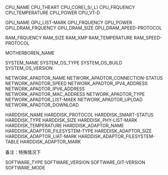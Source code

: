 CPU_NAME
CPU_THEART
CPU_CORE(_S/_L)
CPU_FRQUENCY
CPU_TEMPERATURE
CPU_POWER
CPU_VT-D

GPU_NAME
GPU_LIST-MARK
GPU_FRQUENCY
GPU_POWER
GPU_DRAM_FRQUENCY
GPU_DRAM_SIZE
GPU_DRAM_APEED-PROTOCOL

RAM_FRQUENCY
RAM_SIZE
RAM_XMP
RAM_TEMPERATURE
RAM_SPEED-PROTOCOL

MOTHERBOREN_NAME

SYSTEM_NAME
SYSTEM_OS_TYPE
SYSTEM_OS_BUILD
SYSTEM_OS_VERSION

NETWORK_APADTOR_NAME
NETWORK_APADTOR_CONNECTION-STATUS
NETWORK_APADTOR_SPEED
NETWORK_APADTOR_IPV4_ADDRESS
NETWORK_APADTOR_IPV6_ADDRESS
NETWORK_APADTOR_MAC_ADDRESS
NETWORK_APADTOR_TYPE
NETWORK_APADTOR_LIST-MAEK
NETWORK_APADTOR_UPLOAD
NETWORK_APADTOR_DOWNLOAD

HARDDISK_NAME
HARDDISK_PROTOCOL
HARDDISK_SMART-STATUS
HARDDISK_TYPE
HARDDISK_SIZE
HARDDISK_PHY-LIST-MARK
HARDDISK_TEMPERATURE
HARDDISK_ADAPTOR_NAME
HARDDISK_ADAPTOR_FILESYSTEM-TYPE
HARDDISK_ADAPTOR_SIZE
HARDDISK_ADAPTOR_LIAT-MARK
HARDDISK_ADAPTOR_FILESYSTEM-TABLE
HARDDISK_ADAPTOR_MARK

备注：特殊情况下

SOFTWARE_TYPE
SOFTWARE_VERSION
SOFTWARE_GIT-VERSION
SOFTWARE_MODE